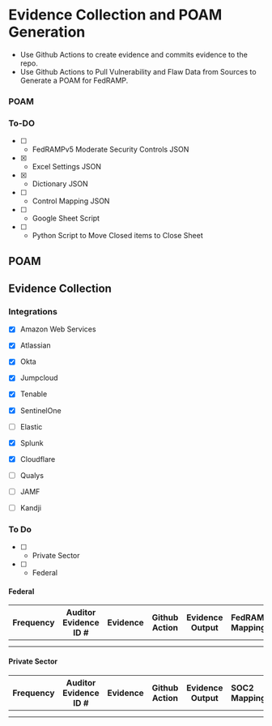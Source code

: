 # Evidence Collection and POAM Generation

- Use Github Actions to create evidence and commits evidence to the repo.
- Use Github Actions to Pull Vulnerability and Flaw Data from Sources to Generate a POAM for FedRAMP.

### POAM

### To-DO
- [ ] - FedRAMPv5 Moderate Security Controls JSON
- [X] - Excel Settings JSON
- [X] - Dictionary JSON
- [ ] - Control Mapping JSON
- [ ] - Google Sheet Script
- [ ] - Python Script to Move Closed items to Close Sheet


## POAM

## Evidence Collection

### Integrations

- [X] Amazon Web Services
- [X] Atlassian
- [X] Okta
- [X] Jumpcloud
- [X] Tenable
- [X] SentinelOne
- [ ] Elastic
- [X] Splunk
- [X] Cloudflare
- [ ] Qualys
- [ ] JAMF
- [ ] Kandji


### To Do
- [ ] - Private Sector
- [ ] - Federal 


#### Federal

| Frequency | Auditor  Evidence ID # | Evidence                                                     | Github Action                                         | Evidence Output                                    | FedRAMP Mapping               | NIST Mapping |
| --------- | ---------------------- | ------------------------------------------------------------ | ----------------------------------------------------- | -------------------------------------------------- | :------------------------- | ------------ |
|           |                        |                                                              |                                                       |                                                    |                            |              |
|           |                        |                                                              |                                                       |                                                    |                            |              |


#### Private Sector

| Frequency | Auditor  Evidence ID # | Evidence                                                     | Github Action                                         | Evidence Output                                    | SOC2 Mapping               | NIST Mapping |
| --------- | ---------------------- | ------------------------------------------------------------ | ----------------------------------------------------- | -------------------------------------------------- | :------------------------- | ------------ |
|           |                        |                                                              |                                                       |                                                    |                            |              |
|           |                        |                                                              |                                                       |                                                    |                            |              |


